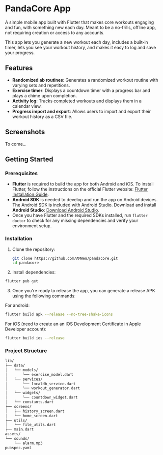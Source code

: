 # PandaCore App

A simple mobile app built with Flutter that makes core workouts engaging and fun, with something new each day. Meant to be a no-frills, offline app, not requiring creation or access to any accounts.

This app lets you generate a new workout each day, includes a built-in timer, lets you see your workout history, and makes it easy to log and save your progress.

## Features

- **Randomized ab routines**: Generates a randomized workout routine with varying sets and repetitions.
- **Exercise timer**: Displays a countdown timer with a progress bar and plays a chime upon completion.
- **Activity log**: Tracks completed workouts and displays them in a calendar view.
- **Progress import and export**: Allows users to import and export their workout history as a CSV file.

## Screenshots
<div style="text-align: left;">
To come...
</div>

## Getting Started

### Prerequisites

- **Flutter** is required to build the app for both Android and iOS. To install Flutter, follow the instructions on the official Flutter website: [Flutter Installation Guide](https://flutter.dev/docs/get-started/install).
- **Android SDK** is needed to develop and run the app on Android devices. The Android SDK is included with Android Studio. Download and install **Android Studio**: [Download Android Studio](https://developer.android.com/studio).
- Once you have Flutter and the required SDKs installed, run `flutter doctor` to check for any missing dependencies and verify your environment setup.

### Installation

1. Clone the repository:
   ```bash
   git clone https://github.com/AMWen/pandacore.git
   cd pandacore
    ```

2. Install dependencies:
```bash
flutter pub get
```

3. Once you're ready to release the app, you can generate a release APK using the following commands:

For android:
```bash
flutter build apk --release --no-tree-shake-icons
```

For iOS (need to create an an iOS Development Certificate in Apple Developer account):
```bash
flutter build ios --release
```

### Project Structure

```bash
lib/
├── data/
│   └── models/
│       └── exercise_model.dart
│   └── services/
│       └── localdb_service.dart
│       └── workout_generator.dart
│   └── widgets/
│       └── countdown_widget.dart
│   └── constants.dart
├── screens/
│   ├── history_screen.dart
│   └── home_screen.dart
├── utils/
│   └── file_utils.dart
├── main.dart
assets/
└── sounds/
    └── alarm.mp3
pubspec.yaml
```